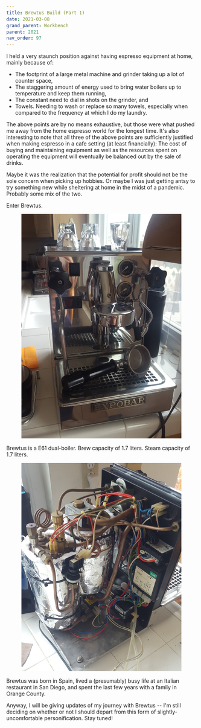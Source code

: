 ```yaml
---
title: Brewtus Build (Part 1)
date: 2021-03-08
grand_parent: Workbench
parent: 2021
nav_order: 97
---
```


I held a very staunch position against having espresso equipment at home, mainly because of:
- The footprint of a large metal machine and grinder taking up a lot of counter space,
- The staggering amount of energy used to bring water boilers up to temperature and keep them running,
- The constant need to dial in shots on the grinder, and
- Towels. Needing to wash or replace so many towels, especially when compared to the frequency at which I do my laundry.

The above points are by no means exhaustive, but those were what pushed me away from the home espresso world for the longest time. It's also interesting to note that all three of the above points are sufficiently justified when making espresso in a cafe setting (at least financially): The cost of buying and maintaining equipment as well as the resources spent on operating the equipment will eventually be balanced out by the sale of drinks.

Maybe it was the realization that the potential for profit should not be the sole concern when picking up hobbies. Or maybe I was just getting antsy to try something new while sheltering at home in the midst of a pandemic. Probably some mix of the two.

Enter Brewtus.

<figure><img src="https://github.com/alextongue/alextongue.github.io/blob/master/workbench/resources/brewtus/newhome.jpg?raw=true" width="1500"></figure>

Brewtus is a E61 dual-boiler. Brew capacity of 1.7 liters. Steam capacity of 1.7 liters.

<figure><img src="https://github.com/alextongue/alextongue.github.io/blob/master/workbench/resources/brewtus/boilers.jpg?raw=true" width="1500"></figure>

Brewtus was born in Spain, lived a (presumably) busy life at an Italian restaurant in San Diego, and spent the last few years with a family in Orange County.

Anyway, I will be giving updates of my journey with Brewtus -- I'm still deciding on whether or not I should depart from this form of slightly-uncomfortable personification. Stay tuned!